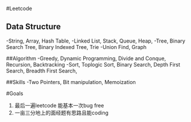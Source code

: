 #Leetcode

## Data Structure
-String, Array, Hash Table, 
-Linked List, Stack, Queue, Heap, 
-Tree, Binary Search Tree, Binary Indexed Tree, Trie
-Union Find, Graph

##Algorithm
-Greedy, Dynamic Programming, Divide and Conque, Recursion, Backtracking
-Sort, Toplogic Sort, Binary Search, Depth First Search, Breadth First Search, 

##Skills
-Two Pointers, Bit manipulation, Memoization

#Goals
1. 最后一遍leetcode 能基本一次bug free
2. 一亩三分地上的面经题有思路且能coding
